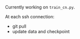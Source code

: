 Currently working on `train_cn.py`.

At each ssh connection:
- git pull
- update data and checkpoint